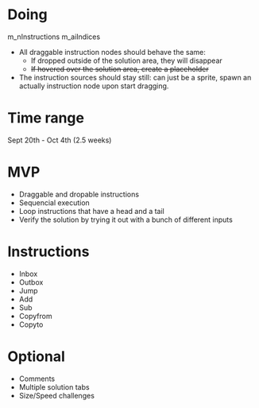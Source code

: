 # Doing

m_nInstructions
m_aiIndices

* All draggable instruction nodes should behave the same:
    * If dropped outside of the solution area, they will disappear
    * ~~If hovered over the solution area, create a placeholder~~
* The instruction sources should stay still: can just be a sprite, spawn an actually instruction node upon start dragging.
# Time range
Sept 20th - Oct 4th (2.5 weeks)
# MVP
* Draggable and dropable instructions
* Sequencial execution
* Loop instructions that have a head and a tail
* Verify the solution by trying it out with a bunch of different inputs
# Instructions
* Inbox
* Outbox
* Jump
* Add
* Sub
* Copyfrom
* Copyto
# Optional
* Comments
* Multiple solution tabs
* Size/Speed challenges